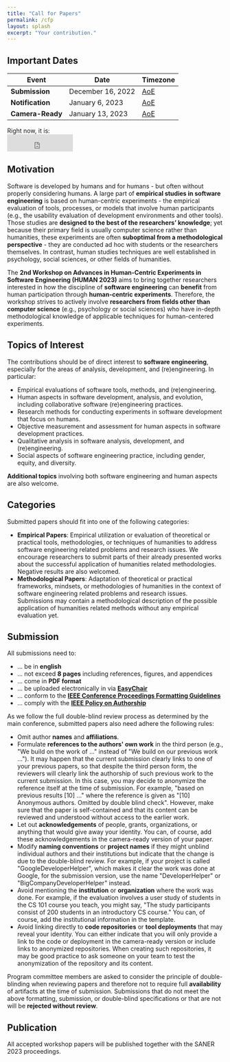 ```yaml
---
title: "Call for Papers"
permalink: /cfp
layout: splash
excerpt: "Your contribution."
---
```


## Important Dates

| Event            | Date               | Timezone                                                  	    |
|------------------|--------------------|-------------------------------------------------------------------|
| **Submission**   | December 16, 2022	| [AoE](https://www.timeanddate.com/time/zones/aoe)         	    |
| **Notification** | January 6, 2023	  | [AoE](https://www.timeanddate.com/time/zones/aoe)         	    |
| **Camera-Ready** | January 13, 2023	  | [AoE](https://www.timeanddate.com/time/zones/aoe)         	    |

<p>Right now, it is:<br/>
<iframe src="https://free.timeanddate.com/clock/i8kw6nbv/n3399/fs16/fcfff/tc3d4144/ftb/bac3d4144/tt0/tw0/td2/th2/ta1/tb4" frameborder="0" width="153" height="40"></iframe>
</p>

## Motivation

Software is developed by humans and for humans - but often without properly considering humans. A large part of **empirical studies in software engineering** is based on human-centric experiments - the empirical evaluation of tools, processes, or models that involve human participants (e.g., the usability evaluation of development environments and other tools). Those studies are **designed to the best of the researchers’ knowledge**; yet because their primary field is usually computer science rather than humanities, these experiments are often **suboptimal from a methodological perspective** - they are conducted ad hoc with students or the researchers themselves. In contrast, human studies techniques are well established in psychology, social sciences, or other fields of humanities. 

The **2nd Workshop on Advances in Human-Centric Experiments in Software Engineering (HUMAN 2023)** aims to bring together researchers interested in how the discipline of **software engineering** can **benefit** from human participation through **human-centric experiments**. Therefore, the workshop strives to actively involve **researchers from fields other than computer science** (e.g., psychology or social sciences) who have in-depth methodological knowledge of applicable techniques for human-centered experiments.

## Topics of Interest

The contributions should be of direct interest to **software engineering**, especially for the areas of analysis, development, and (re)engineering. In particular:

+ Empirical evaluations of software tools, methods, and (re)engineering.
+ Human aspects in software development, analysis, and evolution, including collaborative software (re)engineering practices.
+ Research methods for conducting experiments in software development that focus on humans.
+ Objective measurement and assessment for human aspects in software development practices.
+ Qualitative analysis in software analysis, development, and (re)engineering.
+ Social aspects of software engineering practice, including gender, equity, and diversity.

**Additional topics** involving both software engineering and human aspects are also welcome. 

## Categories

Submitted papers should fit into one of the following categories:

+ **Empirical Papers**: Empirical utilization or evaluation of theoretical or practical tools, methodologies, or techniques of humanities to address software engineering related problems and research issues. We encourage researchers to submit parts of their already presented works about the successful application of humanities related methodologies. Negative results are also welcomed.
+ **Methodological Papers**: Adaptation of theoretical or practical frameworks, mindsets, or methodologies of humanities in the context of software engineering related problems and research issues. Submissions may contain a methodological description of the possible application of humanities related methods without any empirical evaluation yet.

## Submission

All submissions need to:

+ ... be in **english**
+ ... not exceed **8 pages** including references, figures, and appendices
+ ... come in **PDF format**
+ ... be uploaded electronically in via **[EasyChair](https://easychair.org/conferences/?conf=human22)**
+ ... conform to the **[IEEE Conference Proceedings Formatting Guidelines](https://www.ieee.org/conferences_events/conferences/publishing/templates.html)**
+ ... comply with the **[IEEE Policy on Authorship](https://www.ieee.org/publications_standards/publications/rights/authorrightsresponsibilities.html)**

As we follow the full double-blind review process as determined by the main conference, submitted papers also need adhere the following rules:

+ Omit author **names** and **affiliations**.
+ Formulate **references to the authors' own work** in the third person (e.g., "We build on the work of ..." instead of "We build on our previous work ..."). It may happen that the current submission clearly links to one of your previous papers, so that despite the third person form, the reviewers will clearly link the authorship of such previous work to the current submission. In this case, you may decide to anonymize the reference itself at the time of submission. For example, "based on previous results [10] …" where the reference is given as "[10] Anonymous authors. Omitted by double blind check". However, make sure that the paper is self-contained and that its content can be reviewed and understood without access to the earlier work.
+ Let out **acknowledgements** of people, grants, organizations, or anything that would give away your identity. You can, of course, add these acknowledgements in the camera-ready version of your paper.
+ Modify **naming conventions** or **project names** if they might unblind individual authors and their institutions but indicate that the change is due to the double-blind review. For example, if your project is called "GoogleDeveloperHelper", which makes it clear the work was done at Google, for the submission version, use the name "DeveloperHelper" or "BigCompanyDeveloperHelper" instead.
+ Avoid mentioning the **institution** or **organization** where the work was done. For example, if the evaluation involves a user study of students in the CS 101 course you teach, you might say, "The study participants consist of 200 students in an introductory CS course." You can, of course, add the institutional information in the template. 
+ Avoid linking directly to **code repositories** or **tool deployments** that may reveal your identity. You can either indicate that you will only provide a link to the code or deployment in the camera-ready version or include links to anonymized repositories. When creating such repositories, it may be good practice to ask someone on your team to test the anonymization of the repository and its content. 

Program committee members are asked to consider the principle of double-blinding when reviewing papers and therefore not to require full **availability** of artifacts at the time of submission. Submissions that do not meet the above formatting, submission, or double-blind specifications or that are not will be **rejected without review**.

## Publication

All accepted workshop papers will be published together with the SANER 2023 proceedings.
